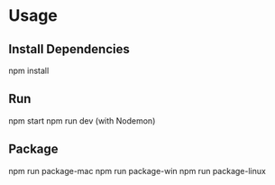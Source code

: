<h1>Usage</h1>
<h2>Install Dependencies</h2>

npm install

<h2>Run</h2>

npm start
npm run dev (with Nodemon)

<h2>Package</h2>

npm run package-mac
npm run package-win
npm run package-linux
